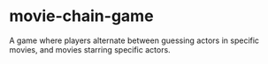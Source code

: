 # movie-chain-game
A game where players alternate between guessing actors in specific movies, and movies starring specific actors.
